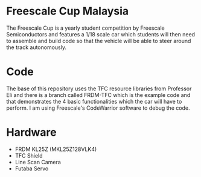 # Freescale Cup Malaysia
The Freescale Cup is a yearly student competition by Freescale Semiconductors and features a 1/18 scale car which students will then need to assemble and build code so that the vehicle will be able to steer around the track autonomously. 

# Code
The base of this repository uses the TFC resource libraries from Professor Eli and there is a branch called FRDM-TFC which is the example code and that demonstrates the 4 basic functionalities which the car will have to perform. I am using Freescale's CodeWarrior software to debug the code. 

# Hardware 
- FRDM KL25Z (MKL25Z128VLK4)
- TFC Shield
- Line Scan Camera
- Futaba Servo
